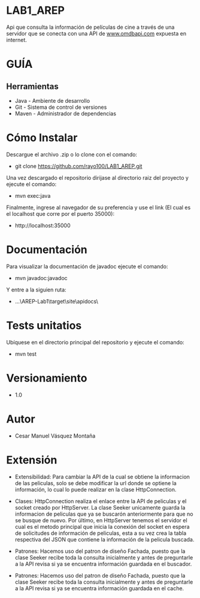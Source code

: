 # LAB1_AREP

Api que consulta la información de películas de cine a través de una servidor que se conecta con una API de www.omdbapi.com expuesta en internet.

# GUÍA

## Herramientas

* Java - Ambiente de desarrollo
* Git - Sistema de control de versiones
* Maven - Administrador de dependencias

# Cómo Instalar

Descargue el archivo .zip o lo clone con el comando:

  * git clone https://github.com/rayo100/LAB1_AREP.git

Una vez descargado el repositorio dirijase al directorio raiz del proyecto y ejecute el comando:

  * mvn exec:java

Finalmente, ingrese al navegador de su preferencia y use el link (El cual es el localhost que corre por el puerto 35000):

  * http://localhost:35000

# Documentación

Para visualizar la documentación de javadoc ejecute el comando:

  * mvn javadoc:javadoc

Y entre a la siguien ruta:

  * ...\AREP-Lab1\target\site\apidocs\

# Tests unitatios

Ubíquese en el directorio principal del repositorio y ejecute el comando:

  * mvn test

# Versionamiento

  * 1.0

# Autor

  * Cesar Manuel Vásquez Montaña

# Extensión

  * Extensibilidad: Para cambiar la API de la cual se obtiene la informacion de las peliculas, solo se debe modificar la url donde se optiene la información, lo cual lo puede realizar en la clase HttpConnection.

  * Clases: HttpConnection realiza el enlace entre la API de peliculas y el socket creado por HttpServer. La clase Seeker unicamente guarda la informacion de peliculas que ya se buscarón anteriormente para que no se busque de nuevo. Por último, en HttpServer tenemos el servidor el cual es el metodo principal que inicia la conexión del socket en espera de solicitudes de información de peliculas, esta a su vez crea la tabla respectiva del JSON que contiene la información de la pelicula buscada.

  * Patrones: Hacemos uso del patron de diseño Fachada, puesto que la clase Seeker recibe toda la consulta inicialmente y antes de preguntarle a la API revisa si ya se encuentra información guardada en el buscador.


  * Patrones: Hacemos uso del patron de diseño Fachada, puesto que la clase Seeker recibe toda la consulta inicialmente y antes de preguntarle a la API revisa si ya se encuentra información guardada en el cache.





